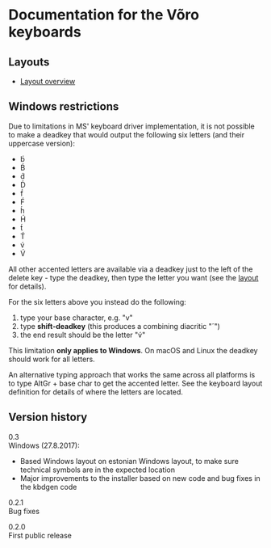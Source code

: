 # Documentation for the Võro keyboards


## Layouts

-   [Layout overview](layout.html)

## Windows restrictions

Due to limitations in MS' keyboard driver implementation, it is not
possible to make a deadkey that would output the following six letters
(and their uppercase version):

-   b́
-   B́
-   d́
-   D́
-   f́
-   F́
-   h́
-   H́
-   t́
-   T́
-   v́
-   V́

All other accented letters are available via a deadkey just to the left
of the delete key - type the deadkey, then type the letter you want (see
the [layout](layout.html) for details).

For the six letters above you instead do the following:

1.  type your base character, e.g. "v"
2.  type **shift-deadkey** (this produces a combining diacritic "´")
3.  the end result should be the letter "v́"

This limitation **only applies to Windows**. On macOS and Linux the
deadkey should work for all letters.

An alternative typing approach that works the same across all platforms
is to type AltGr + base char to get the accented letter. See the
keyboard layout definition for details of where the letters are located.

## Version history

0.3  
Windows (27.8.2017):

-   Based Windows layout on estonian Windows layout, to make sure
    technical symbols are in the expected location
-   Major improvements to the installer based on new code and bug fixes
    in the kbdgen code

0.2.1  
Bug fixes

0.2.0  
First public release
